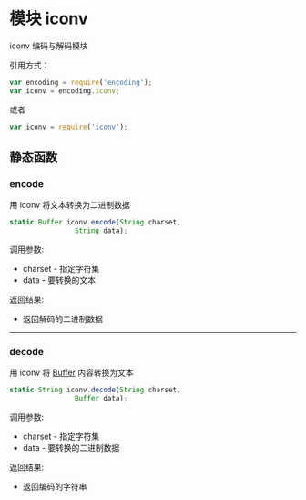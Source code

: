 # 模块 iconv
iconv 编码与解码模块

引用方式：
```JavaScript
var encoding = require('encoding');
var iconv = encoding.iconv;
```
或者
```JavaScript
var iconv = require('iconv');
```
## 静态函数
        
### encode
用 iconv 将文本转换为二进制数据
```JavaScript
static Buffer iconv.encode(String charset,
                String data);
```

调用参数:
* charset - 指定字符集
* data - 要转换的文本

返回结果:
* 返回解码的二进制数据

--------------------------
### decode
用 iconv 将 [Buffer](../../object/ifs/Buffer.md) 内容转换为文本
```JavaScript
static String iconv.decode(String charset,
                Buffer data);
```

调用参数:
* charset - 指定字符集
* data - 要转换的二进制数据

返回结果:
* 返回编码的字符串

